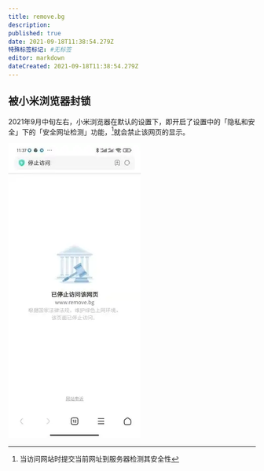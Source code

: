```yaml
---
title: remove.bg
description:
published: true
date: 2021-09-18T11:38:54.279Z
特殊标签标记: #无标签
editor: markdown
dateCreated: 2021-09-18T11:38:54.279Z
---
```


## 被小米浏览器封锁

2021年9月中旬左右，小米浏览器在默认的设置下，即开启了设置中的「隐私和安全」下的「安全网址检测」功能，[^surlc]就会禁止该网页的显示。

[^surlc]: 当访问网站时提交当前网址到服务器检测其安全性

![已停止访问该网页](/src/website/remove.bg/URL_b.webp)
